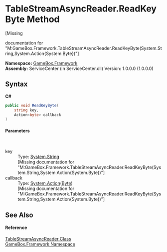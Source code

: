 # TableStreamAsyncReader.ReadKeyByte Method 
 

\[Missing <summary> documentation for "M:GameBox.Framework.TableStreamAsyncReader.ReadKeyByte(System.String,System.Action{System.Byte})"\]

**Namespace:**&nbsp;<a href="a8957fe6-9cc0-3a6d-cd5c-a2a246efee1e">GameBox.Framework</a><br />**Assembly:**&nbsp;ServiceCenter (in ServiceCenter.dll) Version: 1.0.0.0 (1.0.0.0)

## Syntax

**C#**<br />
``` C#
public void ReadKeyByte(
	string key,
	Action<byte> callback
)
```


#### Parameters
&nbsp;<dl><dt>key</dt><dd>Type: <a href="http://msdn2.microsoft.com/zh-cn/library/s1wwdcbf" target="_blank">System.String</a><br />\[Missing <param name="key"/> documentation for "M:GameBox.Framework.TableStreamAsyncReader.ReadKeyByte(System.String,System.Action{System.Byte})"\]</dd><dt>callback</dt><dd>Type: <a href="http://msdn2.microsoft.com/zh-cn/library/018hxwa8" target="_blank">System.Action</a>(<a href="http://msdn2.microsoft.com/zh-cn/library/yyb1w04y" target="_blank">Byte</a>)<br />\[Missing <param name="callback"/> documentation for "M:GameBox.Framework.TableStreamAsyncReader.ReadKeyByte(System.String,System.Action{System.Byte})"\]</dd></dl>

## See Also


#### Reference
<a href="e038a4d3-fe60-7cd5-3c50-31190a3dbc88">TableStreamAsyncReader Class</a><br /><a href="a8957fe6-9cc0-3a6d-cd5c-a2a246efee1e">GameBox.Framework Namespace</a><br />